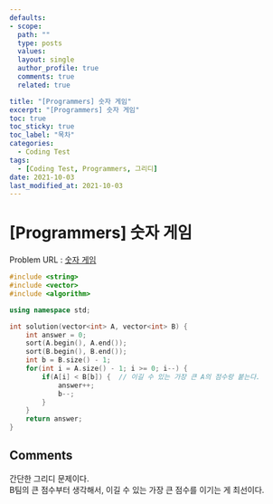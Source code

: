 ```yaml
---
defaults:
- scope:
  path: ""
  type: posts
  values:
  layout: single
  author_profile: true
  comments: true
  related: true

title: "[Programmers] 숫자 게임"
excerpt: "[Programmers] 숫자 게임"
toc: true
toc_sticky: true
toc_label: "목차"
categories:
  - Coding Test 
tags:
  - [Coding Test, Programmers, 그리디]
date: 2021-10-03
last_modified_at: 2021-10-03
---
```

# [Programmers] 숫자 게임

Problem URL : [숫자 게임](https://programmers.co.kr/learn/courses/30/lessons/12987)

```cpp
#include <string>
#include <vector>
#include <algorithm>

using namespace std;

int solution(vector<int> A, vector<int> B) {
    int answer = 0;
    sort(A.begin(), A.end());
    sort(B.begin(), B.end());
    int b = B.size() - 1;
    for(int i = A.size() - 1; i >= 0; i--) {
        if(A[i] < B[b]) {  // 이길 수 있는 가장 큰 A의 점수랑 붙는다.
            answer++;
            b--;
        }
    }
    return answer;
}
```
## Comments
간단한 그리디 문제이다.  
B팀의 큰 점수부터 생각해서, 이길 수 있는 가장 큰 점수를 이기는 게 최선이다.